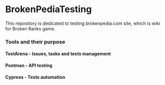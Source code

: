 # BrokenPediaTesting
This repository is dedicated to testing brokenpedia.com site, which is wiki for Broken Ranks game.

### Tools and their purpose
#### TestArena - Issues, tasks and tests management
#### Postman - API testing
#### Cypress - Tests automation
